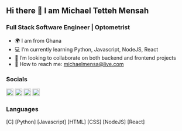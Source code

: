 ## Hi there 👋 I am Michael Tetteh Mensah

### Full Stack Software Engineer | Optometrist
- 🌍 I am from Ghana
- 💻 I’m currently learning Python, Javascript, NodeJS, React
- 👯 I’m looking to collaborate on both backend and frontend projects
- 📧 How to reach me: michaelmensa@live.com

### Socials
[<img src="https://github.com/michaelmensa/michaelmensa/assets/113622103/e36918a7-b8d0-470e-a6ea-2e479183611e.jpg" width="20" height="20">](https://twitter.com/drkofitetteh)
[<img src="https://github.com/michaelmensa/michaelmensa/assets/113622103/4fd26412-8a1e-4eea-992a-cfc688d5de6b" width="20" height="20">](www.linkedin.com/in/michael-mensah-09245854)
[<img src="https://github.com/michaelmensa/michaelmensa/assets/113622103/1c83960c-b04a-470e-8ca2-3404f1e8a5fd" width="20" height="20">](https://avatarmensa.hashnode.dev/)
[<img src="https://github.com/michaelmensa/michaelmensa/assets/113622103/7a573f51-7c6c-4f88-9fbc-d276f81ea1dc" width="20" height="20">](github.com/michaelmensa)

### Languages
[C]
[Python]
[Javascript]
[HTML]
[CSS]
[NodeJS]
[React]
